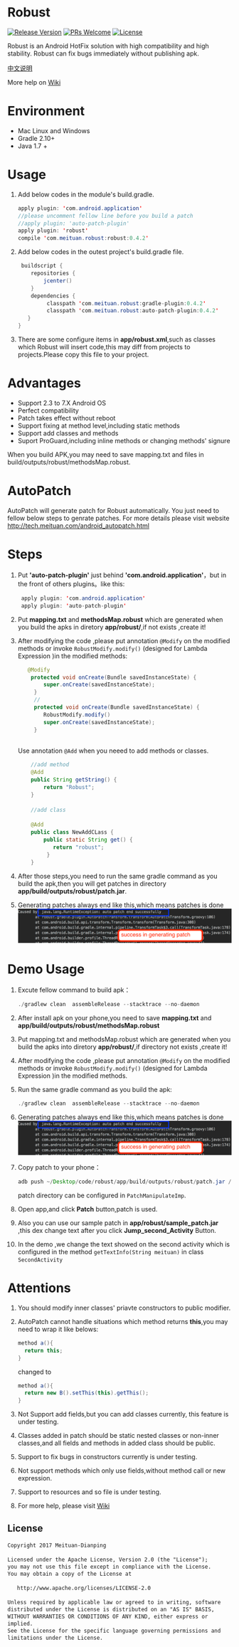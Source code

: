 
# Robust
 
[![Release Version](https://api.bintray.com/packages/meituan/maven/com.meituan.robust:autopatchbase/images/download.svg)](https://github.com/Meituan-Dianping/Robust/releases)
[![PRs Welcome](https://img.shields.io/badge/PRs-welcome-brightgreen.svg)](https://github.com/Meituan-Dianping/Robust/pulls)
[![License](https://img.shields.io/badge/License-Apache%202.0-blue.svg)](https://raw.githubusercontent.com/Meituan-Dianping/Robust/master/LICENSE)  

Robust is an Android HotFix solution with high compatibility and high stability. Robust can fix bugs immediately without publishing apk.
 
 [中文说明](README-zh.md)
 
 More help on [Wiki](https://github.com/Meituan-Dianping/Robust/wiki)
 
# Environment

 * Mac Linux and Windows
 * Gradle 2.10+  
 * Java 1.7 +
 
# Usage

1. Add below codes in the module's build.gradle.

	```java
	apply plugin: 'com.android.application'
	//please uncomment fellow line before you build a patch
	//apply plugin: 'auto-patch-plugin'
	apply plugin: 'robust'
	compile 'com.meituan.robust:robust:0.4.2'
	```
2. Add below codes in the outest project's build.gradle file.

	```java
	 buildscript {
	    repositories {
	        jcenter()
	    }
	    dependencies {
	         classpath 'com.meituan.robust:gradle-plugin:0.4.2'
	         classpath 'com.meituan.robust:auto-patch-plugin:0.4.2'
	   }
	}
	```
3. There are some configure items in **app/robust.xml**,such as classes which Robust will insert code,this may diff from projects to projects.Please copy this file to your project.

# Advantages

* Support 2.3 to 7.X Android OS
* Perfect compatibility
* Patch takes effect without reboot
* Support fixing at method level,including static methods
* Support add classes and methods
* Suport ProGuard,including inline methods or changing methods' signure

 

When you build APK,you may need to save mapping.txt and files in build/outputs/robust/methodsMap.robust.

# AutoPatch
 

AutoPatch will generate patch for Robust automatically. You just need to fellow below steps to genrate patches. For more details please visit website http://tech.meituan.com/android_autopatch.html

# Steps

1. Put **'auto-patch-plugin'** just behind **'com.android.application'**，but in the front of others plugins。like this:
	
	```java
	 apply plugin: 'com.android.application'
	 apply plugin: 'auto-patch-plugin'
	```
2. Put **mapping.txt** and **methodsMap.robust** which are generated when you build the apks in diretory **app/robust/**,if not exists ,create it!
3. After modifying the code ,please put annotation `@Modify` on the modified methods or invoke  `RobustModify.modify()` (designed for Lambda Expression )in the modified methods:

	```java
	   @Modify
	    protected void onCreate(Bundle savedInstanceState) {
	        super.onCreate(savedInstanceState);
	     }
	     //
	     protected void onCreate(Bundle savedInstanceState) {
	        RobustModify.modify()
	        super.onCreate(savedInstanceState);
	     }
	     
	```
	Use annotation `@Add` when you neeed to add methods or classes.
	
	```java
	    //add method
	    @Add
	    public String getString() {
	        return "Robust";
	    }
	    
	    //add class
	    
	    @Add
	    public class NewAddCLass {
	        public static String get() {
	           return "robust";
	         }
	    }
	```
4. After those steps,you need to run the same gradle command as you build the apk,then you will get patches in directory **app/build/outputs/robust/patch.jar**.
5. Generating patches always end like this,which means patches is done
![Success in generating patch](images/patchsuccess_en.png)

# Demo Usage
1. Excute fellow command to build apk：

	```java
	./gradlew clean  assembleRelease --stacktrace --no-daemon
	```
2. After install apk on your phone,you need to save **mapping.txt** and **app/build/outputs/robust/methodsMap.robust**
3. Put mapping.txt and methodsMap.robust which are generated when you build the apks into diretory **app/robust/**,if directory not exists ,create it!
4. After modifying the code ,please put annotation `@Modify` on the modified methods or invoke  `RobustModify.modify()` (designed for Lambda Expression )in the modified methods.
5. Run the same gradle command as you build the apk:

	```java
	./gradlew clean  assembleRelease --stacktrace --no-daemon
	```
6. Generating patches always end like this,which means patches is done
![Success in generating patch](images/patchsuccess_en.png)
7. Copy patch to your phone：

	```java
	adb push ~/Desktop/code/robust/app/build/outputs/robust/patch.jar /sdcard/robust/patch.jar
	```
	patch directory can be configured in ``PatchManipulateImp``.
8. Open app,and click **Patch** button,patch is used.
9. Also you can use our sample patch in **app/robust/sample_patch.jar** ,this dex change text after you click **Jump_second_Activity** Button.
10. In the demo ,we change the text showed on the second activity which is configured in the method ```getTextInfo(String meituan)``` in class ```SecondActivity``` 

# Attentions

1. You should modify inner classes' priavte constructors to public modifier.
2. AutoPatch cannot handle situations which method returns **this**,you may need to wrap it like belows:

	```java
	method a(){
	  return this;
	}
	```
	changed to 
		
	```java
	method a(){
	  return new B().setThis(this).getThis();
	}
	```
3. Not Support add fields,but you can add classes currently, this feature is under testing.
4. Classes added in patch should  be static nested classes or non-inner classes,and all fields and methods in added class should be public.
5. Support to  fix bugs in constructors currently is under testing.
6. Not support methods which only use fields,without method call or new expression. 
7. Support to resources and so file is under testing.
8. For more help, please visit [Wiki](https://github.com/Meituan-Dianping/Robust/wiki)
## License

    Copyright 2017 Meituan-Dianping

    Licensed under the Apache License, Version 2.0 (the "License");
    you may not use this file except in compliance with the License.
    You may obtain a copy of the License at

       http://www.apache.org/licenses/LICENSE-2.0

    Unless required by applicable law or agreed to in writing, software
    distributed under the License is distributed on an "AS IS" BASIS,
    WITHOUT WARRANTIES OR CONDITIONS OF ANY KIND, either express or implied.
    See the License for the specific language governing permissions and
    limitations under the License.


